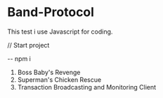 # Band-Protocol
This test i use Javascript for coding.

// Start project

-- npm i 

1. Boss Baby's Revenge
2. Superman's Chicken Rescue
3. Transaction Broadcasting and Monitoring Client
